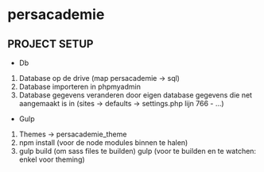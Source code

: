 # persacademie

PROJECT SETUP
---------------------
 * Db
 1) Database op de drive (map persacademie -> sql)
 2) Database importeren in phpmyadmin
 3) Database gegevens veranderen door eigen database gegevens die net aangemaakt is in (sites -> defaults -> settings.php lijn 766 - ...)
 
 * Gulp
 1) Themes -> persacademie_theme
 2) npm install (voor de node modules binnen te halen)
 3) gulp build (om sass files te builden) gulp (voor te builden en te watchen: enkel voor theming)
